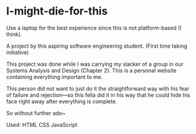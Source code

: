# I-might-die-for-this

Use a laptop for the best experience since this is not platform-based (I think).

A project by this aspiring software engineering student. (First time taking initiative)

This project was done while I was carrying my slacker of a group in our Systems Analysis and Design (Chapter 2).
This is a personal website containing everything important to me.

This person did not want to just do it the straightforward way with his fear of failure and rejection—so this fella did it in his way that 
he could hide his face right away after everything is complete. 

So without further ado~


Used:
HTML
CSS
JavaScript
